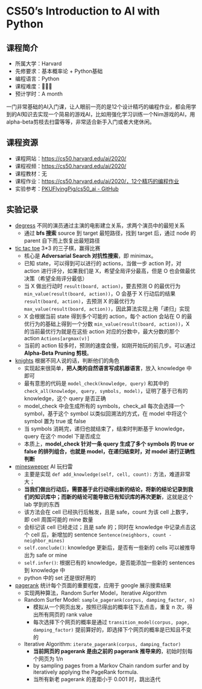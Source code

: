 # CS50’s Introduction to AI with Python

## 课程简介

- 所属大学：Harvard
- 先修要求：基本概率论 + Python基础
- 编程语言：Python
- 课程难度：🌟🌟🌟
- 预计学时：A month

一门非常基础的AI入门课，让人眼前一亮的是12个设计精巧的编程作业，都会用学到的AI知识去实现一个简易的游戏AI，比如用强化学习训练一个Nim游戏的AI，用alpha-beta剪枝去扫雷等等，非常适合新手入门或者大佬休闲。

## 课程资源

- 课程网站：https://cs50.harvard.edu/ai/2020/
- 课程视频：https://cs50.harvard.edu/ai/2020/
- 课程教材：无
- 课程作业：https://cs50.harvard.edu/ai/2020/，12个精巧的编程作业
- 实验参考：[PKUFlyingPig/cs50_ai - GitHub](https://github.com/PKUFlyingPig/cs50_ai)

## 实验记录

- [degress](./Lecture-0-Search/degrees/) 不同的演员通过主演的电影建立关系，求两个演员中的最短关系
    - 通过 **bfs 搜索** source 到 target 最短路径，找到 target 后，通过 node 的 parent 自下而上恢复出最短路径
- [tic tac toe](./Lecture-0-Search/tictactoe/) 3*3 的三子棋，赢得比赛
    - 核心是 **Adversarial Search 对抗性搜索**，即 minimax。
    - 已知 state，可以得到可以进行的 actions，当做一步 action 时，对 action 进行评分，如果我们是 X，希望全局评分最高，但是 O 也会做最优决策（希望全局评分最低）
    - 当 X 做出行动时 `result(board, action)`，要去预测 O 的最优行为 `min_value(result(board, action))`，O 会基于 X 行动后的结果 `result(board, action)`，去预测 X 的最优行为 `max_value(result(board, action))`，因此算法实现上用「递归」实现
    - X 会根据当前 state 得到多个可能的 action，每个 action 会站在 O 的最优行为的基础上得到一个分数 `min_value(result(board, action))`，X 的当前最优行为就是在这些 action 对应的分数中，最大分数的那个 action `Actions[argmax(v)]`
    - 当前的 action 较多时，预测的速度会慢，如刚开始玩的前几步。可以通过 **Alpha-Beta Pruning 剪枝**。
- [knights](./Lecture-1-Knowledge/knights/) 根据不同人说的话，判断他们的角色
    - 实现起来很简单，**把人类的自然语言写成机器语言**，放入 knowledge 中即可
    - 最有意思的代码是 `model_check(knowledge, query)` 和其中的 `check_all(knowledge, query, symbols, model)`，证明了基于已有的 knowledge，这个 query 是否正确
    - model_check 中会生成所有的 symbols，check_all 每次会选择一个 symbol，基于这个 symbol 以类似回溯法的方式，在 model 中将这个 symbol 置为 true 或 false
    - 当 symbols 消耗完，递归也就结束了，结束时判断基于 knowledge，query 在这个 model 下是否成立
    - 本质上，**model_check 针对一条 query 生成了多个 symbols 的 true or false 的排列组合，也就是 model，在递归结束时，对 model 进行正确性判断**
- [minesweeper](./Lecture-1-Knowledge/minesweeper/) AI 玩扫雷
    - 主要是实现 `def add_knowledge(self, cell, count):` 方法，难道非常大；
    - **当我们做出行动后，需要基于此行动得出新的结论，将新的结论记录到我们的知识库中；而新的结论可能导致已有知识库的再次更新**，这就是这个 lab 学到的东西
    - 该方法会在 cell 已经执行后触发，且是 safe，count 为该 cell 上数字，即 cell 周围可能的 mine 数量
    - 会标记该 cell 已经走过；且是 safe 的；同时在 knowledge 中记录点击这个 cell 后，新增加的 sentence `Sentence(neighbors, count - neighbor_mines)`
    - `self.conclude()`: knowledge 更新后，是否有一些新的 cells 可以被推导出为 safe or mine
    - `self.infer()`: 根据已有的 knowledge，是否能添加一些新的 sentences 到 knowledge 中
    - python 中的 set 还是很好用的
- [pagerank](./Lecture-2-Uncertainty/pagerank/) 统计每个页面的重要程度，应用于 google 展示搜索结果
    - 实现两种算法，Random Surfer Model，Iterative Algorithm
    - Random Surfer Model: `sample_pagerank(corpus, damping_factor, n)`
        - 模拟从一个网页出发，按照已得出的概率往下去点击，重复 n 次，得出所有网页的 rank value
        - 每次选择下个网页的概率是通过 `transition_model(corpus, page, damping_factor)` 提前算好的，即选择下个网页的概率是已知且不变的
    - Iterative Algorithm: `iterate_pagerank(corpus, damping_factor)`
        - **当前网页的 pagerank 是由之前的 pagerank 推导来的**，初始时刻每个网页为 1/n
        - by sampling pages from a Markov Chain random surfer and by iteratively applying the PageRank formula.
        - 当所有新老 pagerank 的差距小于 0.001 时，跳出迭代

